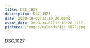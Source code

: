 ```yaml
---
title: DSC_1027
description: DSC_1027
date: 2020-10-07T12:10:26.004Z
event_date: 2020-10-07T12:10:26.021Z
picture: /images/uploads/dsc_1027.jpg
---
```

DSC_1027
